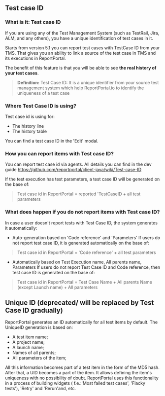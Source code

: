 ## Test case ID 

### What is it: Test case ID

If you are using any of the Test Management System (such as TestRail, Jira, ALM, and any others), you have a unique identification of test cases in it.

Starts from version 5.1 you can report test cases with TestCase ID from your TMS. That gives you an ability to link a source of the test case in TMS and its executions in ReportPortal. 

The benefit of this feature is that you will be able to see **the real history of your test cases**. 

>**Definition:** Test Case ID:
It is a unique identifier from your source test management system which help ReportPortal.io to identify the uniqueness of a test case


### Where Test Case ID is using?

Test case id is using for:
- The history line 
- The history table 

You can find a test case ID in the 'Edit' modal.


### How you can report items with Test case ID?

You can report test case id via agents. All details you can find in the dev guide https://github.com/reportportal/client-java/wiki/Test-case-ID

If the test execution has test parameters, a test case ID will be generated on the base of:

> Test case id in ReportPortal = reported 'TestCaseID + all test parameters

### What does happen if you do not report items with Test case ID?

In case a user doesn't report tests with Test Case ID, the system generates it automatically:

* Auto-generation based on 'Code reference' and 'Parameters'
If users do not report test case ID, it is generated automatically on the base of:

> Test case id in ReportPortal = 'Code reference' + all test parameters

* Automatically based on Test Execution name, All parents name, Parameters
If users do not report Test Case ID and Code reference, then test case ID is generated on the base of:

> Test case id in ReportPortal = Test Case Name + All parents Name (except Launch name) + All parameters



## Unique ID (deprecated/ will be replaced by Test Case ID gradually)

ReportPortal generates an ID automatically for all test items by default. 
The UniqueID generation is based on:

* A test item name;
* A project name; 
* A launch name;
* Names of all parents;
* All parameters of the item;

All this information becomes part of a test item in the form of the MD5 hash. After that, a UID becomes a part of the item. It allows defining the item's uniqueness with no possibility of doubt. 
ReportPortal uses this functionality in a process of building widgets ( f.e.:'Most failed test cases', 'Flacky tests'), 'Retry' and 'Rerun'and, etc.
